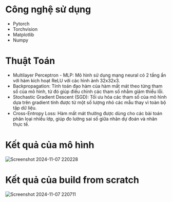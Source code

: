 # Công nghệ sử dụng
- Pytorch
- Torchvision
- Matplotlib
- Numpy
# Thuật Toán
- Multilayer Perceptron - MLP: Mô hình sử dụng mạng neural có 2 tầng ẩn với hàm kích hoạt ReLU với các hình ảnh 32x32x3.
- Backpropagation: Tính toán đạo hàm của hàm mất mát theo từng tham số của mô hình, từ đó giúp điều chỉnh các tham số nhằm giảm thiểu lỗi.
- Stochastic Gradient Descent (SGD): Tối ưu hóa các tham số của mô hình dựa trên gradient tính được từ một số lượng nhỏ các mẫu thay vì toàn bộ tập dữ liệu.
- Cross-Entropy Loss: Hàm mất mát thường được dùng cho các bài toán phân loại nhiều lớp, giúp đo lường sai số giữa nhãn dự đoán và nhãn thực tế.
# Kết quả của mô hình

![Screenshot 2024-11-07 220228](https://github.com/user-attachments/assets/3afd6c51-a84f-4590-8252-10115c7e734c)

# Kết quả của build from scratch

![Screenshot 2024-11-07 220711](https://github.com/user-attachments/assets/90d03e68-c865-42ee-a5af-15f03257220d)

